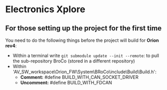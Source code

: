 # Electronics Xplore
## For those setting up the project for the first time
You need to do the following things before the project will build for **Orion rev4**:
* Within a terminal write `git submodule update --init --remote`: to pull the sub-repository BroCo (stored in a different repository)
* Within 'AV_SW_workspace\Orion_FW\System\BRoCo\include\Build\Build.h': 
	* **Comment:** #define BUILD_WITH_CAN_SOCKET_DRIVER
	* **Uncomment:** #define BUILD_WITH_FDCAN

